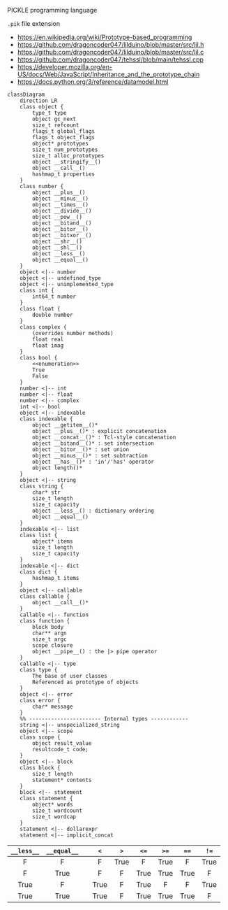 PICKLE programming language

`.pik` file extension

* https://en.wikipedia.org/wiki/Prototype-based_programming
* https://github.com/dragoncoder047/lilduino/blob/master/src/lil.h
* https://github.com/dragoncoder047/lilduino/blob/master/src/lil.c
* https://github.com/dragoncoder047/tehssl/blob/main/tehssl.cpp
* https://developer.mozilla.org/en-US/docs/Web/JavaScript/Inheritance_and_the_prototype_chain
* https://docs.python.org/3/reference/datamodel.html

```mermaid
classDiagram
    direction LR
    class object {
        type_t type
        object gc_next
        size_t refcount
        flags_t global_flags
        flags_t object_flags
        object* prototypes
        size_t num_prototypes
        size_t alloc_prototypes
        object __stringify__()
        object __call__()
        hashmap_t properties
    }
    class number {
        object __plus__()
        object __minus__()
        object __times__()
        object __divide__()
        object __pow__()
        object __bitand__()
        object __bitor__()
        object __bitxor__()
        object __shr__()
        object __shl__()
        object __less__()
        object __equal__()
    }
    object <|-- number
    object <|-- undefined_type
    object <|-- unimplemented_type
    class int {
        int64_t number
    }
    class float {
        double number
    }
    class complex {
        (overrides number methods)
        float real
        float imag
    }
    class bool {
        <<enumeration>>
        True
        False
    }
    number <|-- int
    number <|-- float
    number <|-- complex
    int <|-- bool
    object <|-- indexable
    class indexable {
        object __getitem__()*
        object __plus__()* : explicit concatenation
        object __concat__()* : Tcl-style concatenation
        object __bitand__()* : set intersection
        object __bitor__()* : set union
        object __minus__()* : set subtraction
        object __has__()* : 'in'/'has' operator
        object length()*
    }
    object <|-- string
    class string {
        char* str
        size_t length
        size_t capacity
        object __less__() : dictionary ordering
        object __equal__()
    }
    indexable <|-- list
    class list {
        object* items
        size_t length
        size_t capacity
    }
    indexable <|-- dict
    class dict {
        hashmap_t items
    }
    object <|-- callable
    class callable {
        object __call__()*
    }
    callable <|-- function
    class function {
        block body
        char** argn
        size_t argc
        scope closure
        object __pipe__() : the |> pipe operator
    }
    callable <|-- type
    class type {
        The base of user classes
        Referenced as prototype of objects
    }
    object <|-- error
    class error {
        char* message
    }    
    %% ----------------------- Internal types ------------
    string <|-- unspecialized_string
    object <|-- scope
    class scope {
        object result_value
        resultcode_t code;
    }
    object <|-- block
    class block {
        size_t length
        statement* contents
    }
    block <|-- statement
    class statement {
        object* words
        size_t wordcount
        size_t wordcap
    }
    statement <|-- dollarexpr
    statement <|-- implicit_concat
```

| `__less__` | `__equal__` || `<` | `>` | `<=` | `>=` | `==` | `!=` |
|:----------:|:-----------:|:-:|:-:|:--:|:----:|:----:|:----:|:----:|
| F | F || F | True | F | True | F | True |
| F | True || F | F | True | True | True | F |
| True | F || True | F | True | F | F | True |
| True | True || True | F | True | True | True | F | 
